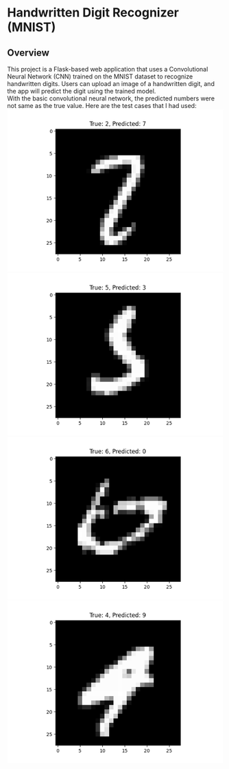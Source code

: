# Handwritten Digit Recognizer (MNIST)
## Overview

This project is a Flask-based web application that uses a Convolutional Neural Network (CNN) trained on the MNIST dataset to recognize handwritten digits. Users can upload an image of a handwritten digit, and the app will predict the digit using the trained model.
<br>
With the basic convolutional neural network, the predicted numbers were not same as the true value.
Here are the test cases that I had used:
![image_alt](https://github.com/sabarishraja/Flask-application-for-Hand-written-digit-recognizer/blob/main/True%20vs%20predicted%20values/t%20vs%20p%202.png)
![image_alt](https://github.com/sabarishraja/Flask-application-for-Hand-written-digit-recognizer/blob/main/True%20vs%20predicted%20values/t%20vs%20p%203.png)
![image_alt](https://github.com/sabarishraja/Flask-application-for-Hand-written-digit-recognizer/blob/main/True%20vs%20predicted%20values/t%20vs%20p%204.png)
![image_alt](https://github.com/sabarishraja/Flask-application-for-Hand-written-digit-recognizer/blob/main/True%20vs%20predicted%20values/t%20vs%20p%205.png)
